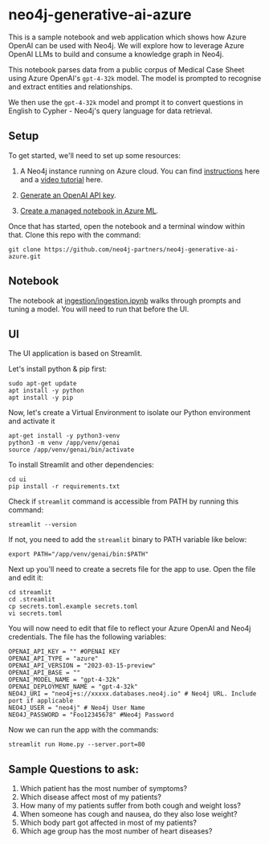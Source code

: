 # neo4j-generative-ai-azure
This is a sample notebook and web application which shows how Azure OpenAI can be used with Neo4j.  We will explore how to leverage Azure OpenAI LLMs to build and consume a knowledge graph in Neo4j.

This notebook parses data from a public corpus of Medical Case Sheet using Azure OpenAI's `gpt-4-32k` model. The model is prompted to recognise and extract entities and relationships. 

We then use the `gpt-4-32k` model and prompt it to convert questions in English to Cypher - Neo4j's query language for data retrieval.

## Setup
To get started, we'll need to set up some resources:

1. A Neo4j instance running on Azure cloud. You can find [instructions](https://github.com/neo4j-partners/hands-on-lab-neo4j-and-azure-ml/blob/main/Lab%201%20-%20Deploy%20Neo4j/README.md) here and a [video tutorial](https://youtu.be/k1IJ5m4KCYA) here.

2. [Generate an OpenAI API key](02-create_openai_key/README.md).

3. [Create a managed notebook in Azure ML](03-setup_azureml_workspace/README.md).

Once that has started, open the notebook and a terminal window within that.  Clone this repo with the command:

    git clone https://github.com/neo4j-partners/neo4j-generative-ai-azure.git

## Notebook
The notebook at [ingestion/ingestion.ipynb](ingestion/ingestion.ipynb) walks through prompts and tuning a model.  You will need to run that before the UI. 

## UI
The UI application is based on Streamlit. 

Let's install python & pip first:

    sudo apt-get update
    apt install -y python
    apt install -y pip

Now, let's create a Virtual Environment to isolate our Python environment and activate it

    apt-get install -y python3-venv
    python3 -m venv /app/venv/genai
    source /app/venv/genai/bin/activate

To install Streamlit and other dependencies:

    cd ui
    pip install -r requirements.txt

Check if `streamlit` command is accessible from PATH by running this command:

    streamlit --version

If not, you need to add the `streamlit` binary to PATH variable like below:

    export PATH="/app/venv/genai/bin:$PATH"

Next up you'll need to create a secrets file for the app to use.  Open the file and edit it:

    cd streamlit
    cd .streamlit
    cp secrets.toml.example secrets.toml
    vi secrets.toml

You will now need to edit that file to reflect your Azure OpenAI and Neo4j credentials. The file has the following variables:

    OPENAI_API_KEY = "" #OPENAI KEY
    OPENAI_API_TYPE = "azure"
    OPENAI_API_VERSION = "2023-03-15-preview"
    OPENAI_API_BASE = ""
    OPENAI_MODEL_NAME = "gpt-4-32k"
    OPENAI_DEPLOYMENT_NAME = "gpt-4-32k"
    NEO4J_URI = "neo4j+s://xxxxx.databases.neo4j.io" # Neo4j URL. Include port if applicable
    NEO4J_USER = "neo4j" # Neo4j User Name
    NEO4J_PASSWORD = "Foo12345678" #Neo4j Password

Now we can run the app with the commands:

    streamlit run Home.py --server.port=80
   

## Sample Questions to ask:
1. Which patient has the most number of symptoms?
2. Which disease affect most of my patients?
3. How many of my patients suffer from both cough and weight loss?
4. When someone has cough and nausea, do they also lose weight?
5. Which body part got affected in most of my patients?
6. Which age group has the most number of heart diseases?

